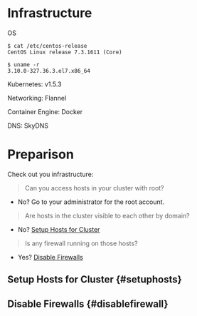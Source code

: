 # Infrastructure

OS

```
$ cat /etc/centos-release
CentOS Linux release 7.3.1611 (Core)

$ uname -r
3.10.0-327.36.3.el7.x86_64
```

Kubernetes: v1.5.3

Networking: Flannel

Container Engine: Docker

DNS: SkyDNS

# Preparison

Check out you infrastructure:

> Can you access hosts in your cluster with root?

* No? Go to your administrator for the root account.

> Are hosts in the cluster visible to each other by domain?

* No? [Setup Hosts for Cluster](#setuphosts)

> Is any firewall running on those hosts?

* Yes? [Disable Firewalls](#disablefirewall)

## Setup Hosts for Cluster {#setuphosts}



## Disable Firewalls {#disablefirewall}



